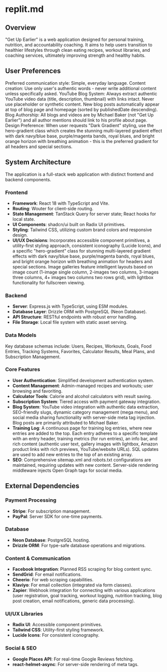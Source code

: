 # replit.md

## Overview
"Get Up Earlier" is a web application designed for personal training, nutrition, and accountability coaching. It aims to help users transition to healthier lifestyles through clean eating recipes, workout libraries, and coaching services, ultimately improving strength and healthy habits.

## User Preferences
Preferred communication style: Simple, everyday language.
Content creation: Use only user's authentic words - never write additional content unless specifically asked.
YouTube Blog System: Always extract authentic YouTube video data (title, description, thumbnail) with links intact. Never use placeholder or synthetic content. New blog posts automatically appear at top of blog page and homepage (sorted by publishedDate descending).
Blog Authorship: All blogs and videos are by Michael Baker (not "Get Up Earlier") and all author mentions should link to his profile about page.
Design Preference: When user requests "Dark Gradient" styling, use the hero-gradient class which creates the stunning multi-layered gradient effect with dark navy/blue base, purple/magenta bands, royal blues, and bright orange horizon with breathing animation - this is the preferred gradient for all headers and special sections.

## System Architecture

The application is a full-stack web application with distinct frontend and backend components.

### Frontend
- **Framework**: React 18 with TypeScript and Vite.
- **Routing**: Wouter for client-side routing.
- **State Management**: TanStack Query for server state; React hooks for local state.
- **UI Components**: shadcn/ui built on Radix UI primitives.
- **Styling**: Tailwind CSS, utilizing custom brand colors and responsive design.
- **UI/UX Decisions**: Incorporates accessible component primitives, a utility-first styling approach, consistent iconography (Lucide Icons), and a specific "hero-gradient" class for stunning multi-layered gradient effects with dark navy/blue base, purple/magenta bands, royal blues, and bright orange horizon with breathing animation for headers and special sections. Image galleries feature intelligent layouts based on image count (1-image single column, 2-images two columns, 3-images three columns, 4+ images two columns two rows grid), with lightbox functionality for fullscreen viewing.

### Backend
- **Server**: Express.js with TypeScript, using ESM modules.
- **Database Layer**: Drizzle ORM with PostgreSQL (Neon Database).
- **API Structure**: RESTful endpoints with robust error handling.
- **File Storage**: Local file system with static asset serving.

### Data Models
Key database schemas include: Users, Recipes, Workouts, Goals, Food Entries, Tracking Systems, Favorites, Calculator Results, Meal Plans, and Subscription Management.

### Core Features
- **User Authentication**: Simplified development authentication system.
- **Content Management**: Admin-managed recipes and workouts; user browsing and favoriting.
- **Calculator Tools**: Calorie and alcohol calculators with result saving.
- **Subscription System**: Tiered access with payment gateway integration.
- **Blog System**: YouTube video integration with authentic data extraction, SEO-friendly slugs, dynamic category management (mega menu), and social media sharing functionality with server-side meta tag injection. Blog posts are primarily attributed to Michael Baker.
- **Training Log**: A continuous page for training log entries, where new entries are added to the top. Each entry adheres to a specific template with an entry header, training metrics (for run entries), an info bar, and rich content (authentic user text, gallery images with lightbox, Amazon product links with rich previews, YouTube/website URLs). SQL updates are used to add new entries to the top of an existing array.
- **SEO**: Comprehensive sitemap.xml and robots.txt configurations are maintained, requiring updates with new content. Server-side rendering middleware injects Open Graph tags for social media.

## External Dependencies

### Payment Processing
- **Stripe**: For subscription management.
- **PayPal**: Server SDK for one-time payments.

### Database
- **Neon Database**: PostgreSQL hosting.
- **Drizzle ORM**: For type-safe database operations and migrations.

### Content & Communication
- **Facebook Integration**: Planned RSS scraping for blog content sync.
- **SendGrid**: For email notifications.
- **Cheerio**: For web scraping capabilities.
- **Klaviyo**: For email collection (integrated via form classes).
- **Zapier**: Webhook integration for connecting with various applications (user registration, goal tracking, workout logging, nutrition tracking, blog post creation, email notifications, generic data processing).

### UI/UX Libraries
- **Radix UI**: Accessible component primitives.
- **Tailwind CSS**: Utility-first styling framework.
- **Lucide Icons**: For consistent iconography.

### Social & SEO
- **Google Places API**: For real-time Google Reviews fetching.
- **react-helmet-async**: For server-side rendering of meta tags.